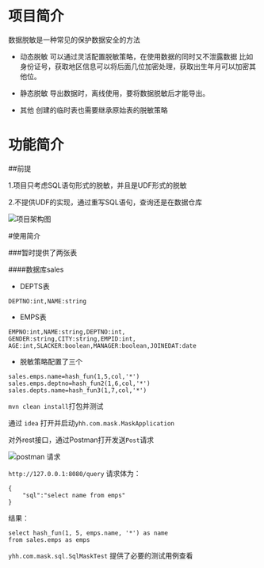 # 项目简介
数据脱敏是一种常见的保护数据安全的方法
- 动态脱敏
可以通过灵活配置脱敏策略，在使用数据的同时又不泄露数据
比如身份证号，获取地区信息可以将后面几位加密处理，获取出生年月可以加密其他位。
- 静态脱敏
导出数据时，离线使用，要将数据脱敏后才能导出。

- 其他
创建的临时表也需要继承原始表的脱敏策略

# 功能简介

##前提

1.项目只考虑SQL语句形式的脱敏，并且是UDF形式的脱敏

2.不提供UDF的实现，通过重写SQL语句，查询还是在数据仓库

![项目架构图](https://github.com/xylou/sqlMask/blob/master/doc/postman%20request.jpg)


#使用简介

###暂时提供了两张表

####数据库sales

- DEPTS表
```
DEPTNO:int,NAME:string
```
- EMPS表
```
EMPNO:int,NAME:string,DEPTNO:int,
GENDER:string,CITY:string,EMPID:int,
AGE:int,SLACKER:boolean,MANAGER:boolean,JOINEDAT:date
```

- 脱敏策略配置了三个
```
sales.emps.name=hash_fun(1,5,col,'*')
sales.emps.deptno=hash_fun2(1,6,col,'*')
sales.depts.name=hash_fun3(1,7,col,'*')
```

`mvn clean install`打包并测试

通过 `idea` 
打开并启动`yhh.com.mask.MaskApplication`

对外rest接口，通过Postman打开发送`Post`请求

![postman 请求](https://github.com/xylou/sqlMask/blob/master/doc/%E9%A1%B9%E7%9B%AE%E6%9E%B6%E6%9E%84%E5%9B%BE.png)

`http://127.0.0.1:8080/query`
请求体为：
```
{
    "sql":"select name from emps"
}
```

结果：
```
select hash_fun(1, 5, emps.name, '*') as name
from sales.emps as emps
```

`yhh.com.mask.sql.SqlMaskTest` 提供了必要的测试用例查看

